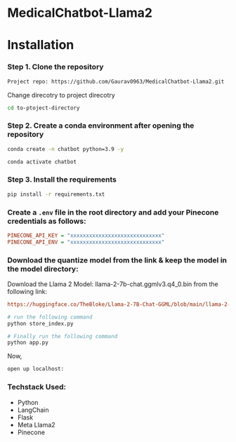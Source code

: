 # MedicalChatbot-Llama2

# Installation

### Step 1. Clone the repository

```bash
Project repo: https://github.com/Gaurav0963/MedicalChatbot-Llama2.git
```
Change direcotry to project direcotry
```bash
cd to-ptoject-directory
```

### Step 2. Create a conda environment after opening the repository

```bash
conda create -n chatbot python=3.9 -y
```

```bash
conda activate chatbot
```

### Step 3. Install the requirements
```bash
pip install -r requirements.txt
```


### Create a `.env` file in the root directory and add your Pinecone credentials as follows:

```ini
PINECONE_API_KEY = "xxxxxxxxxxxxxxxxxxxxxxxxxxxxx"
PINECONE_API_ENV = "xxxxxxxxxxxxxxxxxxxxxxxxxxxxx"
```


### Download the quantize model from the link & keep the model in the model directory:

Download the Llama 2 Model: llama-2-7b-chat.ggmlv3.q4_0.bin from the following link:

```ini
https://huggingface.co/TheBloke/Llama-2-7B-Chat-GGML/blob/main/llama-2-7b-chat.ggmlv3.q4_0.bin
```

```bash
# run the following command
python store_index.py
```

```bash
# Finally run the following command
python app.py
```

Now,
```bash
open up localhost:
```


### Techstack Used:

- Python
- LangChain
- Flask
- Meta Llama2
- Pinecone


